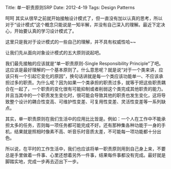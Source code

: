 Title: 单一职责原则SRP
Date: 2012-4-19
Tags: Design Patterns

呵呵 其实从很早之前就开始接触设计模式了，但一直没有加以认真的思考，所以对于“设计模式”这个概念只能说是一知半解，并没有自己深入的理解。最近下定决心，开始要认真的学习设计模式了。

这里只是我对于设计模式的一些自己的理解，并不具有权威性哈~~

让我们先从面向对象设计模式的五大原则说起吧。

我们最先接触的应该就是“单一职责原则-Single Responsibility Principle”了吧。这应该是最好理解的一个基本原则了。什么意思呢？就是说“对于一个类来讲，应该只有一个引起它变化的原因”，换句话讲就是每一个类应该功能单一、不应该承担过多的职责。为什么呢？因为如果一个类承担的职责过多，就等于把这些职责耦合在一起了，一个职责的变化很有可能抑制或者削弱这个类完成其他职责的能力。并且当其中的一个职责发生变化时，很可能会导致其他的职责也发生变化，这将导致整个设计的耦合性变高、可维护性变差、可复用性变差、灵活性变差等一系列缺点。

其实，单一职责原则在我们生活中的应用比比皆是。例如：一个人在工作中不能承担太多的任务，否则每一项任务都可能完成不好。还有那种集各种功能于一身的手机，结果就是照相时像素不高、听音乐时音质太差，不可能每一项功能都十分出色。

所以说，在平时的工作生活中，我们也应该将单一职责原则用到自己身上来，不要总是手里做着一件事、心里还想着另外一件事，结果每件事都没有完成。最好就是脚踏实地，完成一步再去迈出下一步。
